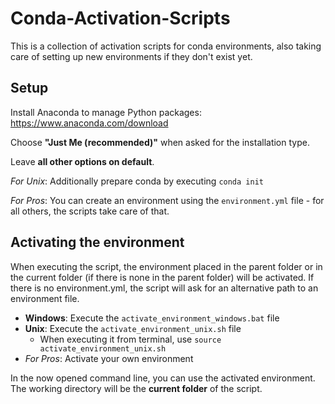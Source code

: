 # Conda-Activation-Scripts

This is a collection of activation scripts for conda environments, also taking care of setting up new environments
if they don't exist yet. 

## Setup

Install Anaconda to manage Python packages:
https://www.anaconda.com/download

Choose **"Just Me (recommended)"** when asked for the installation type.

Leave **all other options on default**.

_For Unix_: Additionally prepare conda by executing ```conda init```

_For Pros_: You can create an environment using the `environment.yml` file - for all others, 
the scripts take care of that.

## Activating the environment

When executing the script, the environment placed in the parent folder or in the current folder (if there is none in the 
parent folder) will be activated. If there is no environment.yml, the script will ask for an alternative path to an 
environment file. 

- **Windows**: Execute the `activate_environment_windows.bat` file
- **Unix**: Execute the `activate_environment_unix.sh` file
  - When executing it from terminal, use ```source activate_environment_unix.sh```
- _For Pros_: Activate your own environment

In the now opened command line, you can use the activated environment. The working directory will be the 
**current folder** of the script.
